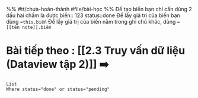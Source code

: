 %%
#tt/chưa-hoàn-thành
#file/bài-học
%%
Để tạo biến bạn chỉ cần dùng 2 dấu hai chấm là được
biến:: 123
status::done
Để lấy giá trị của biến bạn dùng `=this.biến`
Để lấy giá trị của biến nằm trong ghi chú khác, dùng `=[[tên note]].biến`
# Bài tiếp theo : [[2.3 Truy vấn dữ liệu (Dataview tập 2)]] ➡️

```dataview
List
Where status="done" or status="pending"  
```
